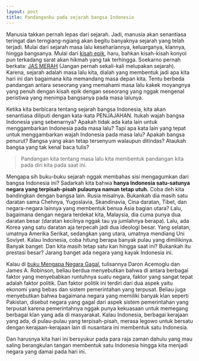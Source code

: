 ```yaml
---
layout: post
title: Pandanganku pada sejarah bangsa Indonesia
---
```


Manusia takkan pernah lepas dari sejarah. Jadi, manusia akan senantiasa teringat dan terngiang-ngiang akan begitu banyaknya sejarah yang telah terjadi. Mulai dari sejarah masa lalu kesehariannya, keluarganya, klannya, hingga bangsanya. Mulai dari [kisah epik](https://www.memomuslimah.com/), haru, bahkan kisah-kisah konyol pun terkadang sarat akan hikmah yang tak terhingga. Soekarno pernah berkata: [JAS MERAH](https://www.idutinov.com/) (Jangan pernah sekali-kali melupakan sejarah). Karena, sejarah adalah masa lalu kita, dialah yang membentuk jadi apa kita hari ini dan bagaimana kita memandang masa depan kita. Tentu berbeda pandangan antara seseorang yang memahami masa lalu kakek moyangnya yang penuh dengan kisah epik dengan seseorang yang nggak mengenal peristiwa yang menimpa bangsanya pada masa lalunya.

Ketika kita berbicara tentang sejarah bangsa Indonesia, kita akan senantiasa diliputi dengan kata-kata PENJAJAHAN. Itukah wajah bangsa Indonesia yang sebenarnya? Apakah tidak ada kata lain untuk menggambarkan Indonesia pada masa lalu? Tapi apa kata lain yang tepat untuk menggambarkan wajah Indonesia pada masa lalu? Apakah bangsa penurut? Bangsa yang akan tetap tersenyum walaupun ditindas? Ataukah bangsa yang tak kenal baca tulis?

> Pandangan kita tentang masa lalu kita membentuk pandangan kita pada diri kita pada saat ini.

Mengapa sih buku-buku sejarah nggak membahas sisi mengagumkan dari bangsa Indonesia ini? Sadarkah kita bahwa **hanya Indonesia satu-satunya negara yang terpisah-pisah pulaunya namun tetap utuh.** Coba deh kita bandingkan dengan bangsa lain. Rusia misalnya. Bukankah dia masih satu daratan sama Chehnya, Yugoslavia, Skandinavia, Cina daratan, Tibet, dan negara-negara lainnya yang membentuk benua Asia bagian utara? Lalu, bagaimana dengan negara terdekat kita, Malaysia, dia cuma punya dua daratan besar (daratan kecilnya nggak tau ya jumlahnya berapa). Lalu, ada Korea yang satu daratan aja terpecah jadi dua ideologi besar. Yang selatan, umatnya Amerika Serikat, sedangkan yang utara, umatnya mendiang Uni Soviyet. Kalau Indonesia, coba hitung berapa banyak pulau yang dimilikinya. Banyak banget. Dan kita masih tetap satu kan hingga saat ini? Bukankah itu prestasi besar? Jarang banget ada negara yang kayak Indonesia ini.

Kalau di [buku Mengapa Negara Gagal](https://mzaini30.js.org/#/review-buku-mengapa-negara-gagal), tulisannya Daron Acemoglu dan James A. Robinson, beliau berdua menyebutkan bahwa di antara berbagai faktor yang menyebabkan runtuhnya suatu negara, faktor yang sangat tepat adalah faktor politik. Dan faktor politik ini terdiri dari dua aspek yaitu ekonomi yang bebas dan sistem pemerintahan yang terpusat. Beliau juga menyebutkan bahwa bagaimana negara yang memiliki banyak klan seperti Pakistan, disebut negara yang gagal dari aspek sistem pemerintahan yang terpusat karena pemerintahnya nggak punya kekuasaan untuk memegang berbagai klan yang ada di masyarakat. Kalau Indonesia, berbagai kerajaan yang ada, di pulau-pulau yang terpisah-pisah, merasa legowo untuk bersatu dengan kerajaan-kerajaan lain di nusantara ini membentuk satu Indonesia.

Dan harusnya kita hari ini bersyukur pada para raja zaman dahulu yang mau saling berangkulan tangan membentuk satu Indonesia hingga kita menjadi negara yang damai pada hari ini.

